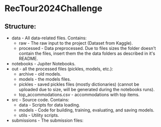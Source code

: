 # RecTour2024Challenge

## Structure:
* data - All data-related files. Contains:
    * raw - The raw input to the project (Dataset from Kaggle).
    * processed - Data preprocessed.
    Due to files sizes the folder doesn't contain the files, insert them the the data folders as described in it's README.
* notebooks - Jupiter Notebooks.
* out - all the processed files (pickles, models, etc.):
    * archive - old models.
    * models - the models files.
    * pickles - saved pickles files (mostly dictionaries) (cannot be uploaded due to size, will be generated during the notebooks runs).
    * top_accommodations.csv - accommodations with top items.
* src - Source code. Contains:
    * data - Scripts for data loading.
    * models - Code for building, training, evaluating, and saving models.
    * utils - Utility scripts.
* submissions - The submission files: